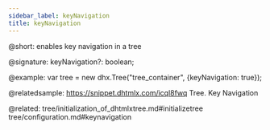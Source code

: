 ```yaml
---
sidebar_label: keyNavigation
title: keyNavigation
---          
```


@short: enables key navigation in a tree

@signature: keyNavigation?: boolean;

@example: 
var tree = new dhx.Tree("tree_container", {keyNavigation: true});

@relatedsample: https://snippet.dhtmlx.com/icql8fwq	Tree. Key Navigation

@related: tree/initialization_of_dhtmlxtree.md#initializetree
tree/configuration.md#keynavigation
